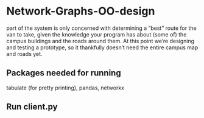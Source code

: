 # Network-Graphs-OO-design
part of the system is only concerned with determining a “best” route for the van to take, given the knowledge your program has about (some of) the campus buildings and the roads around them. At this point we’re designing and testing a prototype, so it thankfully doesn’t need the entire campus map and roads yet.

## Packages needed for running
tabulate (for pretty printing), 
pandas, 
networkx

## Run client.py

